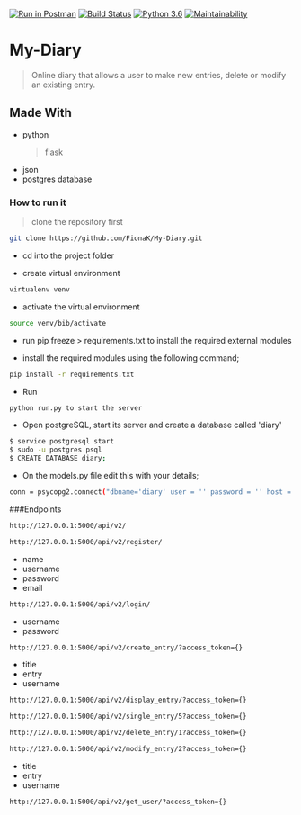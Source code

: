 [![Run in Postman](https://run.pstmn.io/button.svg)](https://app.getpostman.com/run-collection/edcdf0ad2ec49ea2e97b)
[![Build Status](https://travis-ci.org/FionaK/My-Diary.svg?branch=challenge3)](https://travis-ci.org/FionaK/My-Diary)
[![Python 3.6](https://img.shields.io/badge/python-3.6-blue.svg)](https://www.python.org/downloads/release/python-360/)
[![Maintainability](https://api.codeclimate.com/v1/badges/c418889a39e570ccd2c5/maintainability)](https://codeclimate.com/github/FionaK/My-Diary/maintainability)
# My-Diary
  > Online diary that allows a user to make new entries, delete or modify an existing entry.

## Made With
   * python
      > flask
   * json
   * postgres database

### How to run it
  > clone the repository first
```sh
git clone https://github.com/FionaK/My-Diary.git
```
* cd into the project folder

* create virtual environment
```sh
virtualenv venv
```
* activate the virtual environment
```sh
source venv/bib/activate
```
* run pip freeze > requirements.txt to install the required external modules

* install the required modules using the following command;
```sh
pip install -r requirements.txt
```
* Run
```sh
python run.py to start the server
```
* Open postgreSQL, start its server and create a database called 'diary'
```sh
$ service postgresql start
$ sudo -u postgres psql
$ CREATE DATABASE diary;
```
* On the models.py file edit this with your details;
```sh
conn = psycopg2.connect("dbname='diary' user = '' password = '' host = 'localhost' port = '5432'")
```

###Endpoints
```sh
http://127.0.0.1:5000/api/v2/
```
```sh
http://127.0.0.1:5000/api/v2/register/
```
  * name
  * username
  * password
  * email
```sh
http://127.0.0.1:5000/api/v2/login/
```
  * username
  * password
```sh
http://127.0.0.1:5000/api/v2/create_entry/?access_token={}
```
  * title
  * entry
  * username
```sh
http://127.0.0.1:5000/api/v2/display_entry/?access_token={}
```
```sh
http://127.0.0.1:5000/api/v2/single_entry/5?access_token={}
```
```sh
http://127.0.0.1:5000/api/v2/delete_entry/1?access_token={}
```
```sh
http://127.0.0.1:5000/api/v2/modify_entry/2?access_token={}
```
 * title
 * entry
 * username
```sh
http://127.0.0.1:5000/api/v2/get_user/?access_token={}
```

